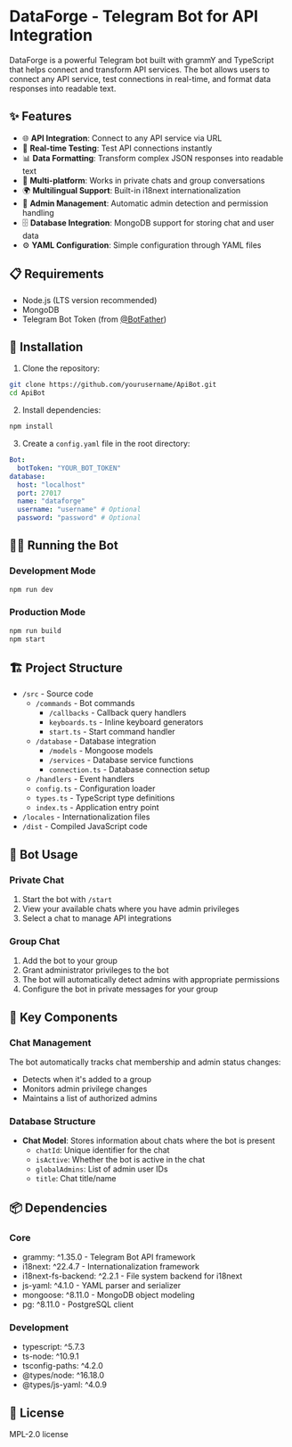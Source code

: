 # DataForge - Telegram Bot for API Integration

DataForge is a powerful Telegram bot built with grammY and TypeScript that helps connect and transform API services. The bot allows users to connect any API service, test connections in real-time, and format data responses into readable text.

## ✨ Features

- 🌐 **API Integration**: Connect to any API service via URL
- 🔄 **Real-time Testing**: Test API connections instantly
- 📊 **Data Formatting**: Transform complex JSON responses into readable text
- 📱 **Multi-platform**: Works in private chats and group conversations
- 🌍 **Multilingual Support**: Built-in i18next internationalization
- 🔐 **Admin Management**: Automatic admin detection and permission handling
- 🗄️ **Database Integration**: MongoDB support for storing chat and user data
- ⚙️ **YAML Configuration**: Simple configuration through YAML files

## 📋 Requirements

- Node.js (LTS version recommended)
- MongoDB
- Telegram Bot Token (from [@BotFather](https://t.me/BotFather))

## 🚀 Installation

1. Clone the repository:
```bash
git clone https://github.com/yourusername/ApiBot.git
cd ApiBot
```

2. Install dependencies:
```bash
npm install
```

3. Create a `config.yaml` file in the root directory:
```yaml
Bot:
  botToken: "YOUR_BOT_TOKEN"
database:
  host: "localhost"
  port: 27017
  name: "dataforge"
  username: "username" # Optional
  password: "password" # Optional
```

## 🏃‍♂️ Running the Bot

### Development Mode

```bash
npm run dev
```

### Production Mode

```bash
npm run build
npm start
```

## 🏗️ Project Structure

- `/src` - Source code
  - `/commands` - Bot commands
    - `/callbacks` - Callback query handlers
    - `keyboards.ts` - Inline keyboard generators
    - `start.ts` - Start command handler
  - `/database` - Database integration
    - `/models` - Mongoose models
    - `/services` - Database service functions
    - `connection.ts` - Database connection setup
  - `/handlers` - Event handlers
  - `config.ts` - Configuration loader
  - `types.ts` - TypeScript type definitions
  - `index.ts` - Application entry point
- `/locales` - Internationalization files
- `/dist` - Compiled JavaScript code

## 💬 Bot Usage

### Private Chat

1. Start the bot with `/start`
2. View your available chats where you have admin privileges
3. Select a chat to manage API integrations

### Group Chat

1. Add the bot to your group
2. Grant administrator privileges to the bot
3. The bot will automatically detect admins with appropriate permissions
4. Configure the bot in private messages for your group

## 🧩 Key Components

### Chat Management

The bot automatically tracks chat membership and admin status changes:
- Detects when it's added to a group
- Monitors admin privilege changes
- Maintains a list of authorized admins

### Database Structure

- **Chat Model**: Stores information about chats where the bot is present
  - `chatId`: Unique identifier for the chat
  - `isActive`: Whether the bot is active in the chat
  - `globalAdmins`: List of admin user IDs
  - `title`: Chat title/name

## 📦 Dependencies

### Core
- grammy: ^1.35.0 - Telegram Bot API framework
- i18next: ^22.4.7 - Internationalization framework
- i18next-fs-backend: ^2.2.1 - File system backend for i18next
- js-yaml: ^4.1.0 - YAML parser and serializer
- mongoose: ^8.11.0 - MongoDB object modeling
- pg: ^8.11.0 - PostgreSQL client

### Development
- typescript: ^5.7.3
- ts-node: ^10.9.1
- tsconfig-paths: ^4.2.0
- @types/node: ^16.18.0
- @types/js-yaml: ^4.0.9

## 📄 License

MPL-2.0 license